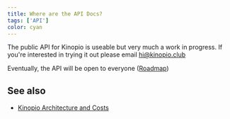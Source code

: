 ```yaml
---
title: Where are the API Docs?
tags: ['API']
color: cyan
---
```


The public API for Kinopio is useable but very much a work in progress. If you're interested in trying it out please email [hi@kinopio.club](mailto:hi@kinopio.club)

Eventually, the API will be open to everyone ([Roadmap](https://kinopio.club/-kinopio-roadmap-6TRE21gchHI7alHLuwzd5))

## See also

- [Kinopio Architecture and Costs](https://kinopio.club/kinopio-architecture-and-costs-JOGXFJ0FEMpS3crbh6U9k)